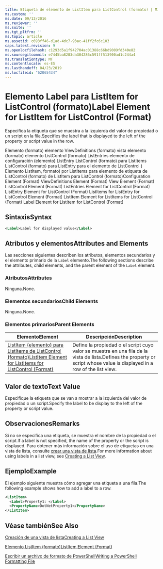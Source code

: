 ```yaml
---
title: Etiqueta de elemento de ListItem para ListControl (formato) | Microsoft Docs
ms.custom: ''
ms.date: 09/13/2016
ms.reviewer: ''
ms.suite: ''
ms.tgt_pltfrm: ''
ms.topic: article
ms.assetid: c693ff46-d1ad-4dc7-93ac-41ff2fc6c103
caps.latest.revision: 9
ms.openlocfilehash: c1293d5a1f942704ac01388c66bd9009fd340e82
ms.sourcegitcommit: e7445ba8203da304286c591ff513900ad1c244a4
ms.translationtype: MT
ms.contentlocale: es-ES
ms.lasthandoff: 04/23/2019
ms.locfileid: "62065434"
---
```

# <a name="label-element-for-listitem-for-listcontrol-format"></a><span data-ttu-id="274f9-102">Elemento Label para ListItem for ListControl (formato)</span><span class="sxs-lookup"><span data-stu-id="274f9-102">Label Element for ListItem for ListControl (Format)</span></span>

<span data-ttu-id="274f9-103">Especifica la etiqueta que se muestra a la izquierda del valor de propiedad o un script en la fila.</span><span class="sxs-lookup"><span data-stu-id="274f9-103">Specifies the label that is displayed to the left of the property or script value in the row.</span></span>

<span data-ttu-id="274f9-104">Elemento (formato) elemento ViewDefinitions (formato) vista elemento (formato) elemento ListControl (formato) ListEntries elemento de configuración (elemento) ListEntry ListControl (formato) para ListItems ListControl (formato) para ListEntry para el elemento de ListControl ( Elemento ListItem, formato) por ListItems para elemento de etiqueta de ListControl (formato) de ListItem para ListControl (formato)</span><span class="sxs-lookup"><span data-stu-id="274f9-104">Configuration Element (Format) ViewDefinitions Element (Format) View Element (Format) ListControl Element (Format) ListEntries Element for ListControl (Format) ListEntry Element for ListControl (Format) ListItems for ListEntry for ListControl Element (Format) ListItem Element for ListItems for ListControl (Format) Label Element for ListItem for ListControl (Format)</span></span>

## <a name="syntax"></a><span data-ttu-id="274f9-105">Sintaxis</span><span class="sxs-lookup"><span data-stu-id="274f9-105">Syntax</span></span>

```xml
<Label>Label for displayed value</Label>
```

## <a name="attributes-and-elements"></a><span data-ttu-id="274f9-106">Atributos y elementos</span><span class="sxs-lookup"><span data-stu-id="274f9-106">Attributes and Elements</span></span>

<span data-ttu-id="274f9-107">Las secciones siguientes describen los atributos, elementos secundarios y el elemento primario de la `Label` elemento.</span><span class="sxs-lookup"><span data-stu-id="274f9-107">The following sections describe the attributes, child elements, and the parent element of the `Label` element.</span></span>

### <a name="attributes"></a><span data-ttu-id="274f9-108">Atributos</span><span class="sxs-lookup"><span data-stu-id="274f9-108">Attributes</span></span>

<span data-ttu-id="274f9-109">Ninguna.</span><span class="sxs-lookup"><span data-stu-id="274f9-109">None.</span></span>

### <a name="child-elements"></a><span data-ttu-id="274f9-110">Elementos secundarios</span><span class="sxs-lookup"><span data-stu-id="274f9-110">Child Elements</span></span>

<span data-ttu-id="274f9-111">Ninguna.</span><span class="sxs-lookup"><span data-stu-id="274f9-111">None.</span></span>

### <a name="parent-elements"></a><span data-ttu-id="274f9-112">Elementos primarios</span><span class="sxs-lookup"><span data-stu-id="274f9-112">Parent Elements</span></span>

|<span data-ttu-id="274f9-113">Elemento</span><span class="sxs-lookup"><span data-stu-id="274f9-113">Element</span></span>|<span data-ttu-id="274f9-114">Descripción</span><span class="sxs-lookup"><span data-stu-id="274f9-114">Description</span></span>|
|-------------|-----------------|
|[<span data-ttu-id="274f9-115">ListItem (elemento) para ListItems de ListControl (formato)</span><span class="sxs-lookup"><span data-stu-id="274f9-115">ListItem Element for ListItems for ListControl (Format)</span></span>](./listitem-element-for-listitems-for-listcontrol-format.md)|<span data-ttu-id="274f9-116">Define la propiedad o el script cuyo valor se muestra en una fila de la vista de lista.</span><span class="sxs-lookup"><span data-stu-id="274f9-116">Defines the property or script whose value is displayed in a row of the list view.</span></span>|

## <a name="text-value"></a><span data-ttu-id="274f9-117">Valor de texto</span><span class="sxs-lookup"><span data-stu-id="274f9-117">Text Value</span></span>

<span data-ttu-id="274f9-118">Especifique la etiqueta que se van a mostrar a la izquierda del valor de propiedad o un script.</span><span class="sxs-lookup"><span data-stu-id="274f9-118">Specify the label to be display to the left of the property or script value.</span></span>

## <a name="remarks"></a><span data-ttu-id="274f9-119">Observaciones</span><span class="sxs-lookup"><span data-stu-id="274f9-119">Remarks</span></span>

<span data-ttu-id="274f9-120">Si no se especifica una etiqueta, se muestra el nombre de la propiedad o el script.</span><span class="sxs-lookup"><span data-stu-id="274f9-120">If a label is not specified, the name of the property or the script is displayed.</span></span> <span data-ttu-id="274f9-121">Para obtener más información sobre el uso de etiquetas en una vista de lista, consulte [crear una vista de lista](./creating-a-list-view.md).</span><span class="sxs-lookup"><span data-stu-id="274f9-121">For more information about using labels in a list view, see [Creating a List View](./creating-a-list-view.md).</span></span>

## <a name="example"></a><span data-ttu-id="274f9-122">Ejemplo</span><span class="sxs-lookup"><span data-stu-id="274f9-122">Example</span></span>

<span data-ttu-id="274f9-123">El ejemplo siguiente muestra cómo agregar una etiqueta a una fila.</span><span class="sxs-lookup"><span data-stu-id="274f9-123">The following example shows how to add a label to a row.</span></span>

```xml
<ListItem>
  <Label>Property1: </Label>
  <PropertyName>DotNetProperty1</PropertyName>
</ListItem>

```

## <a name="see-also"></a><span data-ttu-id="274f9-124">Véase también</span><span class="sxs-lookup"><span data-stu-id="274f9-124">See Also</span></span>

[<span data-ttu-id="274f9-125">Creación de una vista de lista</span><span class="sxs-lookup"><span data-stu-id="274f9-125">Creating a List View</span></span>](./creating-a-list-view.md)

[<span data-ttu-id="274f9-126">Elemento ListItem (formato)</span><span class="sxs-lookup"><span data-stu-id="274f9-126">ListItem Element (Format)</span></span>](./listitem-element-for-listitems-for-listcontrol-format.md)

[<span data-ttu-id="274f9-127">Escribir un archivo de formato de PowerShell</span><span class="sxs-lookup"><span data-stu-id="274f9-127">Writing a PowerShell Formatting File</span></span>](./writing-a-powershell-formatting-file.md)
